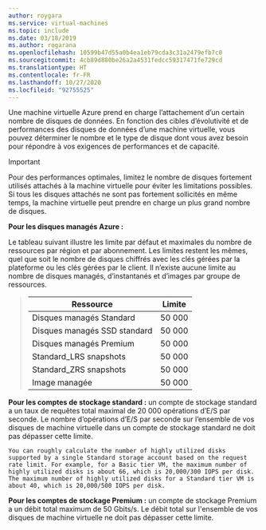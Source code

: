 ```yaml
---
author: roygara
ms.service: virtual-machines
ms.topic: include
ms.date: 03/18/2019
ms.author: rogarana
ms.openlocfilehash: 10599b47d55a0b4ea1eb79cda3c31a2479efb7c0
ms.sourcegitcommit: 4cb89d880be26a2a4531fedcc59317471fe729cd
ms.translationtype: HT
ms.contentlocale: fr-FR
ms.lasthandoff: 10/27/2020
ms.locfileid: "92755525"
---
```

Une machine virtuelle Azure prend en charge l’attachement d’un certain nombre de disques de données. En fonction des cibles d’évolutivité et de performances des disques de données d’une machine virtuelle, vous pouvez déterminer le nombre et le type de disque dont vous avez besoin pour répondre à vos exigences de performances et de capacité.

> [!IMPORTANT]
> Pour des performances optimales, limitez le nombre de disques fortement utilisés attachés à la machine virtuelle pour éviter les limitations possibles. Si tous les disques attachés ne sont pas fortement sollicités en même temps, la machine virtuelle peut prendre en charge un plus grand nombre de disques.

**Pour les disques managés Azure :**

Le tableau suivant illustre les limite par défaut et maximales du nombre de ressources par région et par abonnement. Les limites restent les mêmes, quel que soit le nombre de disques chiffrés avec les clés gérées par la plateforme ou les clés gérées par le client. Il n’existe aucune limite au nombre de disques managés, d’instantanés et d’images par groupe de ressources.  

> | Ressource | Limite |
> | --- | --- |
> | Disques managés Standard | 50 000 |
> | Disques managés SSD standard | 50 000 |
> | Disques managés Premium | 50 000 |
> | Standard_LRS snapshots | 50 000 |
> | Standard_ZRS snapshots | 50 000 |
> | Image managée | 50 000 |

**Pour les comptes de stockage standard :** un compte de stockage standard a un taux de requêtes total maximal de 20 000 opérations d’E/S par seconde. Le nombre d’opérations d’E/S par seconde sur l’ensemble de vos disques de machine virtuelle dans un compte de stockage standard ne doit pas dépasser cette limite.
  
    You can roughly calculate the number of highly utilized disks supported by a single Standard storage account based on the request rate limit. For example, for a Basic tier VM, the maximum number of highly utilized disks is about 66, which is 20,000/300 IOPS per disk. The maximum number of highly utilized disks for a Standard tier VM is about 40, which is 20,000/500 IOPS per disk. 

**Pour les comptes de stockage Premium :** un compte de stockage Premium a un débit total maximum de 50 Gbits/s. Le débit total sur l'ensemble de vos disques de machine virtuelle ne doit pas dépasser cette limite.

